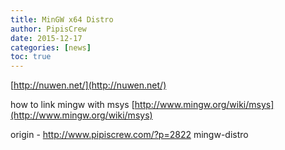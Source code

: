 ```yaml
---
title: MinGW x64 Distro
author: PipisCrew
date: 2015-12-17
categories: [news]
toc: true
---
```


[http://nuwen.net/](http://nuwen.net/)

how to link mingw with msys
[http://www.mingw.org/wiki/msys](http://www.mingw.org/wiki/msys)

origin - http://www.pipiscrew.com/?p=2822 mingw-distro